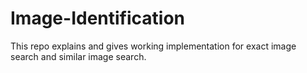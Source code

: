 # Image-Identification
This repo explains and gives working implementation for exact image search and similar image search.
